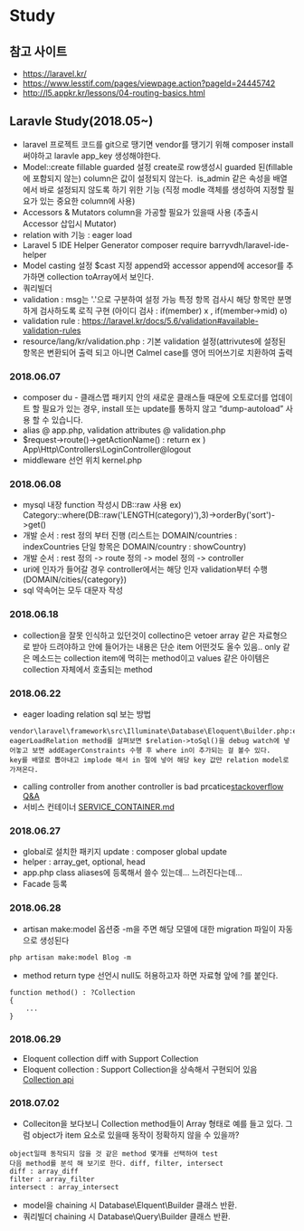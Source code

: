 # Study
## 참고 사이트
- https://laravel.kr/
- https://www.lesstif.com/pages/viewpage.action?pageId=24445742
- http://l5.appkr.kr/lessons/04-routing-basics.html

## Laravle Study(2018.05~)
- laravel 프로젝트 코드를 git으로 땡기면 vendor를 땡기기 위해 composer install 써야하고 laravle app_key 생성해야한다. 
- Model::create fillable guarded 설정 create로 row생성시 guarded 된(fillable에 포함되지 않는) column은 값이 설정되지 않는다. 
  is_admin 같은 속성을 배열에서 바로 설정되지 않도록 하기 위한 기능 (직정 modle 객체를 생성하여 지정할 필요가 있는 중요한 column에 사용)
- Accessors & Mutators column을 가공할 필요가 있을때 사용 (추출시 Accessor 삽입시 Mutator) 
- relation with 기능 : eager load
- Laravel 5 IDE Helper Generator composer require barryvdh/laravel-ide-helper
- Model casting 설정 $cast 지정 append와 accessor append에 accesor를 추가하면 collection toArray에서 보인다. 
- 쿼리빌더 
- validation : msg는 '.'으로 구분하여 설정 가능 특정 항목 검사시 해당 항목만 분명 하게 검사하도록 로직 구현 (아이디 검사 : if(member) x , if(member->mid) o) 
- validation rule : https://laravel.kr/docs/5.6/validation#available-validation-rules
- resource/lang/kr/validation.php : 기본 validation 설정(attrivutes에 설정된 항목은 변환되어 출력 되고 아니면 Calmel case를 영어 띄어쓰기로 치환하여 출력
### 2018.06.07
- composer du - 클래스맵 패키지 안의 새로운 클래스들 때문에 오토로더를 업데이트 할 필요가 있는 경우, install 또는 update를 통하지 않고 “dump-autoload” 사용 할 수 있습니다.
- alias @ app.php, validation attributes @ validation.php 
- $request->route()->getActionName() : return ex ) App\Http\Controllers\LoginController@logout
- middleware 선언 위치 kernel.php
### 2018.06.08
- mysql 내장 function 작성시 DB::raw 사용 ex) Category::where(DB::raw('LENGTH(category)'),3)->orderBy('sort')->get()
- 개발 순서 : rest 정의 부터 진행 (리스트는 DOMAIN/countries : indexCountries 단일 항목은 DOMAIN/country : showCountry)
- 개발 순서 : rest 정의 -> route 정의 -> model 정의 -> controller 
- uri에 인자가 들어갈 경우 controller에서는 해당 인자 validation부터 수행 (DOMAIN/cities/{category})
- sql 약속어는 모두 대문자 작성
### 2018.06.18
- collection을 잘못 인식하고 있던것이 collectino은 vetoer array 같은 자료형으로 받아 드려야하고 안에 들어가는 내용은 단순 item 어떤것도 올수 있음.. only 같은 메소드는 collection item에 먹히는 method이고 values 같은 아이템은 collection 자체에서 호출되는 method 
### 2018.06.22
- eager loading relation sql 보는 방법 
```
vendor\laravel\framework\src\Illuminate\Database\Eloquent\Builder.php:eagerLoadRelation 
eagerLoadRelation method를 살펴보면 $relation->toSql()을 debug watch에 넣어놓고 보면 addEagerConstraints 수행 후 where in이 추가되는 걸 볼수 있다. 
key를 배열로 뽑아내고 implode 해서 in 절에 넣어 해당 key 값만 relation model로 가져온다.
```
- calling controller from another controller is bad prcatice[stackoverflow Q&A](https://stackoverflow.com/questions/30365169/access-controller-method-from-another-controller-in-laravel-5)
- 서비스 컨테이너 [SERVICE_CONTAINER.md](https://github.com/in2020/laravel/blob/master/SERVICE_CONTAINER.md)
### 2018.06.27
- global로 설치한 패키지 update : composer global update 
- helper : array_get, optional, head
- app.php class aliases에 등록해서 쓸수 있는데... 느려진다는데... 
- Facade 등록
### 2018.06.28
- artisan make:model 옵션중 -m을 주면 해당 모델에 대한 migration 파일이 자동으로 생성된다
```
php artisan make:model Blog -m
```
- method return type 선언시 null도 허용하고자 하면 자료형 앞에 ?를 붙인다.
```
function method() : ?Collection
{
    ...
}
```
### 2018.06.29
- Eloquent collection diff with Support Collection
 - Eloquent collection : Support Collection을 상속해서 구현되어 있음[Collection api](https://laravel.com/api/5.6/Illuminate/Database/Eloquent/Collection.html)

### 2018.07.02 
- Colleciton을 보다보니 Collection method들이 Array 형태로 예를 들고 있다. 그럼 object가 item 요소로 있을때 동작이 정확하지 않을 수 있을까? 
```
object일때 동작되지 않을 것 같은 method 몇개를 선택하여 test
다음 method를 분석 해 보기로 한다. diff, filter, intersect
diff : array_diff
filter : array_filter
intersect : array_intersect
```
- model을 chaining 시 Database\Elquent\Builder 클래스 반환.
- 쿼리빌더 chaining 시 Database\Query\Builder 클래스 반환.
